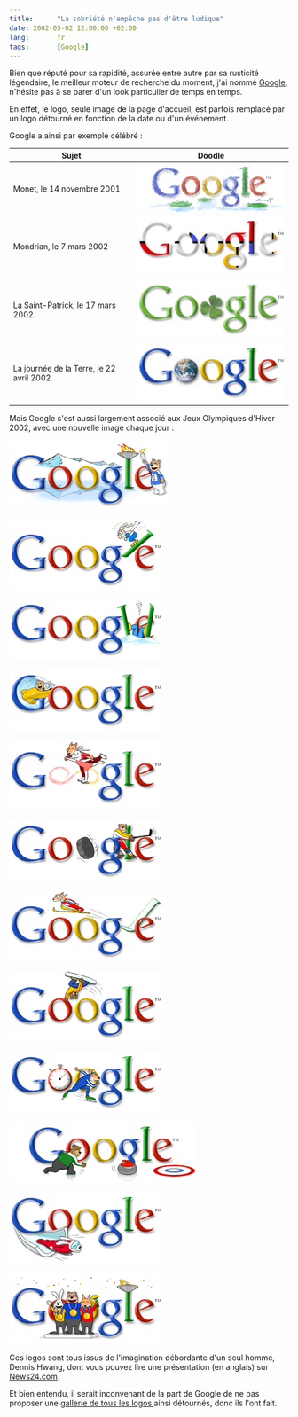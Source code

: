 ```yaml
---
title:      "La sobriété n'empêche pas d'être ludique"
date: 2002-05-02 12:00:00 +02:00
lang:       fr
tags:       [Google]
---
```




Bien que réputé pour sa rapidité, assurée entre autre par sa rusticité légendaire, le meilleur moteur de recherche du moment, j'ai nommé [Google](http://www.google.com/), n'hésite pas à se parer d'un look particulier de temps en temps.

En effet, le logo, seule image de la page d'accueil, est parfois remplacé par un logo détourné en fonction de la date ou d'un événement.

Google a ainsi par exemple célébré :

| Sujet                                    | Doodle                                                              |
|------------------------------------------|---------------------------------------------------------------------|
| Monet, le 14 novembre 2001               | ![](google-doodle-monet.png "Monet")                                |
| Mondrian, le 7 mars 2002                 | ![](google-doodle-mondrian.png "Mondrian")                          |
| La Saint-Patrick, le 17 mars 2002        | ![](google-doodle-saint-patrick.png "Saint-Patrick")                |
| La journée de la Terre, le 22 avril 2002 | ![](google-doodle-journee-de-la-terre.png "La journée de la Terre") |

Mais Google s'est aussi largement associé aux Jeux Olympiques d'Hiver 2002, avec une nouvelle image chaque jour :

![](google-doodle-jeux-olympiques-hiver-2002-1.png "Jeux Olympiques d'Hiver 2002 02-01")

![](google-doodle-jeux-olympiques-hiver-2002-2.png "Jeux Olympiques d'Hiver 2002 02-02")

![](google-doodle-jeux-olympiques-hiver-2002-3.png "Jeux Olympiques d'Hiver 2002 02-03")

![](google-doodle-jeux-olympiques-hiver-2002-4.png "Jeux Olympiques d'Hiver 2002 02-04")

![](google-doodle-jeux-olympiques-hiver-2002-5.png "Jeux Olympiques d'Hiver 2002 02-05")

![](google-doodle-jeux-olympiques-hiver-2002-6.png "Jeux Olympiques d'Hiver 2002 02-06")

![](google-doodle-jeux-olympiques-hiver-2002-7.png "Jeux Olympiques d'Hiver 2002 02-07")

![](google-doodle-jeux-olympiques-hiver-2002-8.png "Jeux Olympiques d'Hiver 2002 02-08")

![](google-doodle-jeux-olympiques-hiver-2002-9.png "Jeux Olympiques d'Hiver 2002 02-09")

![](google-doodle-jeux-olympiques-hiver-2002-10.png "Jeux Olympiques d'Hiver 2002 02-10")

![](google-doodle-jeux-olympiques-hiver-2002-11.png "Jeux Olympiques d'Hiver 2002 02-11")

![](google-doodle-jeux-olympiques-hiver-2002-12.png "Jeux Olympiques d'Hiver 2002 02-12")

Ces logos sont tous issus de l'imagination débordante d'un seul homme, Dennis Hwang, dont vous pouvez lire une présentation (en anglais) sur [News24.com](http://www.news24.com/News24/Technology/Infotech/0,1113,2-13-45_1152390,00.html).

Et bien entendu, il serait inconvenant de la part de Google de ne pas proposer une [gallerie de tous les logos ](http://www.google.com/holidaylogos.html) ainsi détournés, donc ils l'ont fait.
